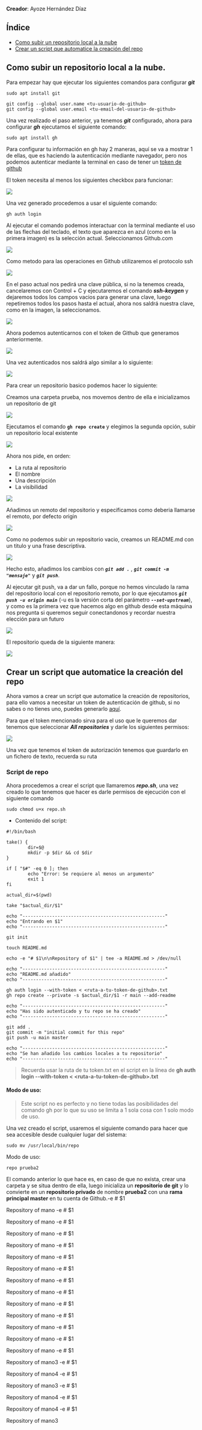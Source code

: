 **Creador**: Ayoze Hernández Díaz

## Índice

+ [Como subir un repositorio local a la nube](#id0)
+ [Crear un script que automatice la creación del repo](#id1)

## Como subir un repositorio local a la nube. <a name="id0"></a>

Para empezar hay que ejecutar los siguientes comandos para configurar ***git*** 

```
sudo apt install git

git config --global user.name <tu-usuario-de-github>
git config --global user.email <tu-email-del-usuario-de-github>
```

Una vez realizado el paso anterior, ya tenemos ***git*** configurado, ahora para configurar ***gh*** ejecutamos el siguiente comando:

```
sudo apt install gh
```

Para configurar tu información en gh hay 2 maneras, aquí se va a mostrar 1 de ellas, que es haciendo la autenticación mediante navegador, pero nos podemos autenticar mediante la terminal en caso de tener un [token de github](https://github.com/settings/tokens)

El token necesita al menos los siguientes checkbox para funcionar:

![](./img/token.png)

Una vez generado procedemos a usar el siguiente comando:

```
gh auth login
```

Al ejecutar el comando podemos interactuar con la terminal mediante el uso de las flechas del teclado, el texto que aparezca en azul (como en la primera imagen) es la selección actual. Seleccionamos Github.com

![](./img/1.png)

Como metodo para las operaciones en Github utilizaremos el protocolo ssh

![](./img/2.png)

En el paso actual nos pedirá una clave pública, si no la tenemos creada, cancelaremos con Control + C y ejecutaremos el comando ***ssh-keygen*** y dejaremos todos los campos vacios para generar una clave, luego repetiremos todos los pasos hasta el actual, ahora nos saldrá nuestra clave, como en la imagen, la seleccionamos.

![](./img/3.png)

Ahora podemos autenticarnos con el token de Github que generamos anteriormente.

![](./img/4.png)

Una vez autenticados nos saldrá algo similar a lo siguiente:

![](./img/5.png)

Para crear un repositorio basico podemos hacer lo siguiente:

Creamos una carpeta prueba, nos movemos dentro de ella e inicializamos un repositorio de git

![](./img/repo1.png)

Ejecutamos el comando **```gh repo create```** y elegimos la segunda opción, subir un repositorio local existente

![](./img/repo2.png)

Ahora nos pide, en orden: 
+ La ruta al repositorio
+ El nombre
+ Una descripción 
+ La visibilidad

![](./img/repo3.png)

Añadimos un remoto del repositorio y especificamos como deberia llamarse el remoto, por defecto origin

![](./img/repo4.png)

Como no podemos subir un repositorio vacio, creamos un README.md con un titulo y una frase descriptiva.

![](./img/repo5.png)

Hecho esto, añadimos los cambios con ***```git add .```*** , ***```git commit -m "mensaje"```*** y ***```git push```***.

Al ejecutar git push, va a dar un fallo, porque no hemos vinculado la rama del repositorio local con el repositorio remoto, por lo que ejecutamos ***```git push -u origin main```*** (-u es la versión corta del parámetro ***```--set-upstream```***), y como es la primera vez que hacemos algo en github desde esta máquina nos pregunta si queremos seguir conectandonos y recordar nuestra elección para un futuro

![](./img/repo6.png)

El repositorio queda de la siguiente manera:

![](./img/repo7.png)

## Crear un script que automatice la creación del repo <a name="id1"></a>

Ahora vamos a crear un script que automatice la creación de repositorios, para ello vamos a necesitar un token de autenticación de github, si no sabes o no tienes uno, puedes generarlo [aquí](https://github.com/settings/tokens?type=beta).

Para que el token mencionado sirva para el uso que le queremos dar tenemos que seleccionar ***All repositories*** y darle los siguientes permisos:

![](./img/token2.png)

Una vez que tenemos el token de autorización tenemos que guardarlo en un fichero de texto, recuerda su ruta

### Script de repo

Ahora procedemos a crear el script que llamaremos ***repo.sh***, una vez creado lo que tenemos que hacer es darle permisos de ejecución con el siguiente comando


```
sudo chmod u+x repo.sh
```

+ Contenido del script:

```
#!/bin/bash

take() {
        dir=$@
        mkdir -p $dir && cd $dir
}

if [ "$#" -eq 0 ]; then
        echo "Error: Se requiere al menos un argumento"
        exit 1
fi

actual_dir=$(pwd)

take "$actual_dir/$1"

echo "-----------------------------------------------------"
echo "Entrando en $1"
echo "-----------------------------------------------------"

git init

touch README.md

echo -e "# $1\n\nRepository of $1" | tee -a README.md > /dev/null

echo "-----------------------------------------------------"
echo "README.md añadido"
echo "-----------------------------------------------------"

gh auth login --with-token < <ruta-a-tu-token-de-github>.txt
gh repo create --private -s $actual_dir/$1 -r main --add-readme

echo "-----------------------------------------------------"
echo "Has sido autenticado y tu repo se ha creado"
echo "-----------------------------------------------------"

git add .
git commit -m "initial commit for this repo"
git push -u main master

echo "-----------------------------------------------------"
echo "Se han añadido los cambios locales a tu repositorio"
echo "-----------------------------------------------------"
```

> Recuerda usar la ruta de tu token.txt en el script en la línea de **gh auth login --with-token < \<ruta-a-tu-token-de-github\>.txt**

#### Modo de uso:

> Este script no es perfecto y no tiene todas las posibilidades del comando gh por lo que su uso se limita a 1 sola cosa con 1 solo modo de uso.


Una vez creado el script, usaremos el siguiente comando para hacer que sea accesible desde cualquier lugar del sistema:

```
sudo mv /usr/local/bin/repo
```

Modo de uso:

```
repo prueba2
```

El comando anterior lo que hace es, en caso de que no exista, crear una carpeta y se situa dentro de ella, luego inicializa un **repositorio de git** y lo convierte en un **repositorio privado** de nombre **prueba2** con una **rama principal master** en tu cuenta de Github.-e # $1

Repository of mano
-e # $1

Repository of mano
-e # $1

Repository of mano
-e # $1

Repository of mano
-e # $1

Repository of mano
-e # $1

Repository of mano
-e # $1

Repository of mano
-e # $1

Repository of mano
-e # $1

Repository of mano
-e # $1

Repository of mano
-e # $1

Repository of mano
-e # $1

Repository of mano
-e # $1

Repository of mano
-e # $1

Repository of mano3
-e # $1

Repository of mano4
-e # $1

Repository of mano3
-e # $1

Repository of mano4
-e # $1

Repository of mano4
-e # $1

Repository of mano3
